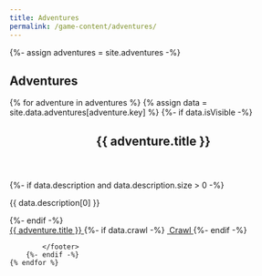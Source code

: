 ```yaml
---
title: Adventures
permalink: /game-content/adventures/
---
```


{%- assign adventures = site.adventures -%}
<h2>Adventures</h2>
<div class="adventures">
    {% for adventure in adventures %}
        {% assign data = site.data.adventures[adventure.key] %}
        {%- if data.isVisible -%}
            <section class="adventure-list-item">
                <header>
                    <h2 id="{{ adventure.key | handleize }}">{{ adventure.title }}</h2>
                </header>
                <section class="content">
                    {%- if data.description and data.description.size > 0 -%}
                        <p>{{ data.description[0] }}</p>
                    {%- endif -%}
                </section>
            </section>
            <footer>
                <a href="{{ adventure.url }}" class="btn btn--small btn--primary">
                    <i class="fas fa-info-circle"></i>
                    {{ adventure.title }}
                </a>
                {%- if data.crawl -%}
                    <a href="{{ data.crawl }}" class="btn btn--small btn--success" target="_blank">
                        <i class="fas fa-play"></i>
                        &nbsp;Crawl
                    </a>
                {%- endif -%}

            </footer>
        {%- endif -%}
    {% endfor %}
</div>
